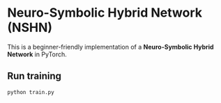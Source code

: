 # Neuro-Symbolic Hybrid Network (NSHN)

This is a beginner-friendly implementation of a **Neuro-Symbolic Hybrid Network** in PyTorch.

## Run training
```bash
python train.py
